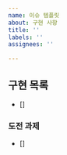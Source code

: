 ```yaml
---
name: 이슈 템플릿
about: 구현 사항
title: ''
labels: ''
assignees: ''

---
```


## 구현 목록
- []

### 도전 과제
- []
